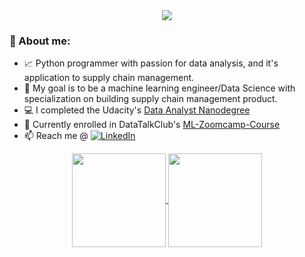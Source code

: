 <div align=center>
    <img src ="https://readme-typing-svg.herokuapp.com?font=Architects+Daughter&color=e56b6f&size=30&lines=Hey+there!+I'm+Benjamin+👋">
</div>

### 🎯 About me:


- 📈 Python programmer with passion for data analysis, and it's application to supply chain management. 
- 🚩 My goal is to be a machine learning engineer/Data Science with specialization on building supply chain management product. 
- 💻 I completed the Udacity's [Data Analyst Nanodegree](https://confirm.udacity.com/HHQLKCNG)
- 🚀 Currently enrolled in DataTalkClub's [ML-Zoomcamp-Course](https://github.com/alexeygrigorev/mlbookcamp-code/tree/master/course-zoomcamp)
- 📫 Reach me @ <a href="https://www.linkedin.com/in/ojo-a-benjamin/"><img src="https://img.shields.io/badge/Linkedin-0077b5?style=flat&logo=linkedin" alt="LinkedIn" /></a>

<div align=center>
    <a href="https://github.com/tharcyla">
        <img height="150em" align="center" src="https://github-readme-stats.vercel.app/api?username=ojoadekunle&show_icons=true&count_private=true&theme=tokyonight"/>
        <img height="150em" align="center" src="https://github-readme-stats.vercel.app/api/top-langs/?username=ojoadekunle&layout=compact&theme=tokyonight"/>
    </a>
</div>
